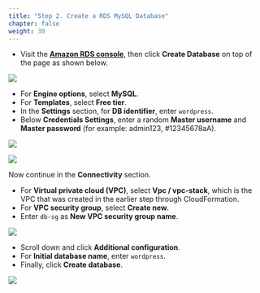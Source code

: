 ```yaml
---
title: "Step 2. Create a RDS MySQL Database"
chapter: false
weight: 30
---
```


* Visit the [**Amazon RDS console**](https://console.aws.amazon.com/rds/home?region=us-east-1), then click **Create Database** on top of the page as shown below.

![](/images/lab1-5.png)

* For **Engine options**, select **MySQL**.
* For **Templates**, select **Free tier**.
* In the **Settings** section, for **DB identifier**, enter `wordpress`. 
* Below **Credentials Settings**, enter a random **Master username** and **Master password** (for example: admin123, #12345678aA).

![](/images/lab1-6.png)

![](/images/lab1-7.png)

Now continue in the **Connectivity** section.

* For **Virtual private cloud (VPC)**, select **Vpc / vpc-stack**, which is the VPC that was created in the earlier step through CloudFormation.
* For **VPC security group**, select **Create new**.
* Enter `db-sg` as **New VPC security group name**.

![](/images/lab1-8.png)

* Scroll down and click **Additional configuration**.
* For **Initial database name**, enter `wordpress`.
* Finally, click **Create database**.

![](/images/lab1-9.png)

